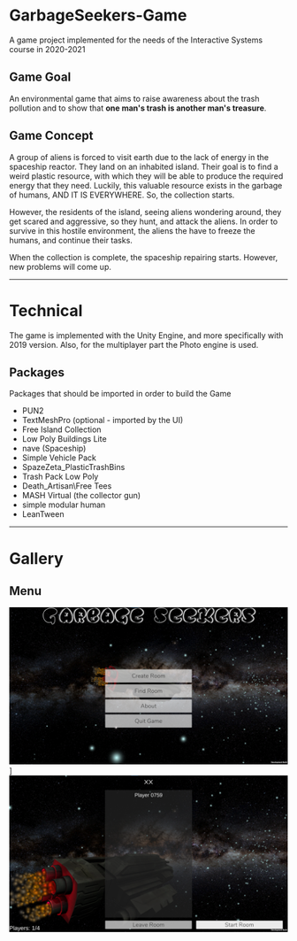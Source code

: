 # GarbageSeekers-Game

A game project implemented for the needs of the Interactive Systems course in 2020-2021

## Game Goal

An environmental game that aims to raise awareness about the trash pollution and to show that **one man's trash is another man's treasure**.

## Game Concept

A group of aliens is forced to visit earth due to the lack of energy in the spaceship reactor. They land on an inhabited island. Their goal is to find a weird plastic resource, with which they will be able to produce the required energy that they need. Luckily, this valuable resource exists in the garbage of humans, AND IT IS EVERYWHERE. So, the collection starts.

However, the residents of the island, seeing aliens wondering around, they get scared and aggressive, so they hunt, and attack the aliens. In order to survive in this hostile environment, the aliens the have to freeze the humans, and continue their tasks.

When the collection is complete, the spaceship repairing starts. However, new problems will come up.

---

# Technical

The game is implemented with the Unity Engine, and more specifically with 2019 version. Also, for the multiplayer part the Photo engine is used. 

## Packages

Packages that should be imported in order to build the Game

- PUN2
- TextMeshPro (optional - imported by the UI)
- Free Island Collection
- Low Poly Buildings Lite
- nave (Spaceship)
- Simple Vehicle Pack
- SpazeZeta_PlasticTrashBins
- Trash Pack Low Poly
- Death_Artisan\Free Tees
- MASH Virtual (the collector gun)
- simple modular human
- LeanTween

---

# Gallery

## Menu

![menu image](Gallery/menu0.png)]  ![menu image2](Gallery/menu.png)
